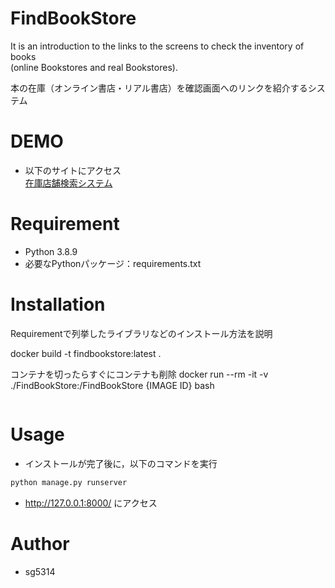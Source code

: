 # FindBookStore
 
It is an introduction to the links to the screens to check the inventory of books </br>
(online Bookstores and real Bookstores).

本の在庫（オンライン書店・リアル書店）を確認画面へのリンクを紹介するシステム

# DEMO

- 以下のサイトにアクセス</br>
[在庫店舗検索システム](https://findbookstore.herokuapp.com/)
 
# Requirement

- Python 3.8.9
- 必要なPythonパッケージ：requirements.txt
  
 
# Installation
 
Requirementで列挙したライブラリなどのインストール方法を説明

docker build -t findbookstore:latest .

コンテナを切ったらすぐにコンテナも削除
docker run --rm -it -v ./FindBookStore:/FindBookStore {IMAGE ID} bash
 
```bash

```
 
# Usage

 
* インストールが完了後に，以下のコマンドを実行

```bash
python manage.py runserver
```
* <http://127.0.0.1:8000/> にアクセス
 
# Author

* sg5314

